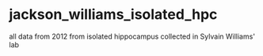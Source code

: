 # jackson_williams_isolated_hpc
all data from 2012 from isolated hippocampus collected in Sylvain Williams' lab
